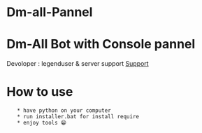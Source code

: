 # Dm-all-Pannel

<h1>Dm-All Bot with Console pannel</h1>

<p>Devoloper  : legenduser & server support <a href = "https://discord.gg/hubadn" target ="_blank">Support</a></p>


<h1>How to use</h1>

<ul>

    * have python on your computer
    * run installer.bat for install require
    * enjoy tools 😁

</ul>